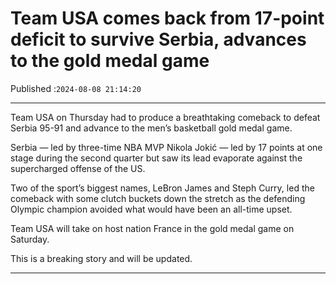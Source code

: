 # Team USA comes back from 17-point deficit to survive Serbia, advances to the gold medal game

Published :`2024-08-08 21:14:20`

---

Team USA on Thursday had to produce a breathtaking comeback to defeat Serbia 95-91 and advance to the men’s basketball gold medal game.

Serbia — led by three-time NBA MVP Nikola Jokić — led by 17 points at one stage during the second quarter but saw its lead evaporate against the supercharged offense of the US.

Two of the sport’s biggest names, LeBron James and Steph Curry, led the comeback with some clutch buckets down the stretch as the defending Olympic champion avoided what would have been an all-time upset.

Team USA will take on host nation France in the gold medal game on Saturday.

This is a breaking story and will be updated.

---

